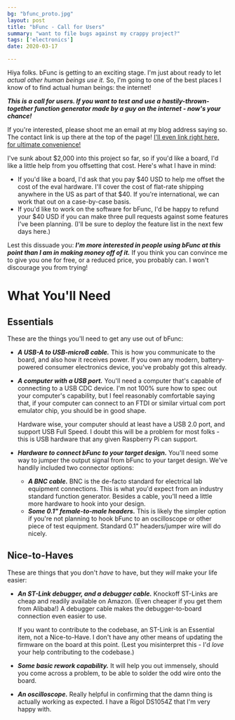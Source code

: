 ```yaml
---
bg: "bfunc_proto.jpg"
layout: post
title: "bFunc - Call for Users"
summary: "want to file bugs against my crappy project?"
tags: ['electronics']
date: 2020-03-17

---
```


Hiya folks. bFunc is getting to an exciting stage. I'm just about ready to let *actual other human beings use it.* So, I'm going to one of the best places I know of to find actual human beings: the internet! 

***This is a call for users. If you want to test and use a hastily-thrown-together function generator made by a guy on the internet - now's your chance!***

If you're interested, please shoot me an email at my blog address saying so. The contact link is up there at the top of the page! [I'll even link right here, for ultimate convenience!](mailto:cushychicken@gmail.com) 

I've sunk about $2,000 into this project so far, so if you'd like a board, I'd like a little help from you offsetting that cost. Here's what I have in mind:

* If you'd like a board, I'd ask that you pay $40 USD to help me offset the cost of the eval hardware. I'll cover the cost of flat-rate shipping anywhere in the US as part of that $40. If you're international, we can work that out on a case-by-case basis. 
* If you'd like to work on the software for bFunc, I'd be happy to refund your $40 USD if you can make three pull requests against some features I've been planning. (I'll be sure to deploy the feature list in the next few days here.)

Lest this dissuade you: ***I'm more interested in people using bFunc at this point than I am in making money off of it.*** If you think you can convince me to give you one for free, or a reduced price, you probably can. I won't discourage you from trying! 

# What You'll Need

## Essentials

These are the things you'll need to get any use out of bFunc:

* ***A USB-A to USB-microB cable.*** This is how you communicate to the board, and also how it receives power. If you own any modern, battery-powered consumer electronics device, you've probably got this already. 

* ***A computer with a USB port.*** You'll need a computer that's capable of connecting to a USB CDC device. I'm not 100% sure how to spec out your computer's capability, but I feel reasonably comfortable saying that, if your computer can connect to an FTDI or similar virtual com port emulator chip, you should be in good shape. 

  Hardware wise, your computer should at least have a USB 2.0 port, and support USB Full Speed. I doubt this will be a problem for most folks - this is USB hardware that any given Raspberry Pi can support. 

* ***Hardware to connect bFunc to your target design.*** You'll need some way to jumper the output signal from bFunc to your target design. We've handily included two connector options:

  * ***A BNC cable.*** BNC is the de-facto standard for electrical lab equipment connections. This is what you'd expect from an industry standard function generator. Besides a cable, you'll need a little more hardware to hook into your design.
  * ***Some 0.1" female-to-male headers.*** This is likely the simpler option if you're not planning to hook bFunc to an oscilloscope or other piece of test equipment. Standard 0.1" headers/jumper wire will do nicely.

## Nice-to-Haves

These are things that you don't *have* to have, but they *will* make your life easier:

* ***An ST-Link debugger, and a debugger cable.*** Knockoff ST-Links are cheap and readily available on Amazon. (Even cheaper if you get them from Alibaba!) A debugger cable makes the debugger-to-board connection even easier to use. 

  If you want to contribute to the codebase, an ST-Link is an Essential item, not a Nice-to-Have. I don't have any other means of updating the firmware on the board at this point. (Lest you misinterpret this - I'd *love* your help contributing to the codebase.)

* ***Some basic rework capability.*** It will help you out immensely, should you come across a problem, to be able to solder the odd wire onto the board. 

* ***An oscilloscope.*** Really helpful in confirming that the damn thing is actually working as expected. I have a Rigol DS1054Z that I'm very happy with. 